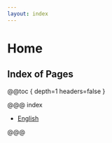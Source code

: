 ```yaml
---
layout: index
---
```

# Home

## Index of Pages

@@toc { depth=1 headers=false }

@@@ index
 
* [English](english/index.md)

@@@
